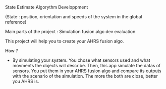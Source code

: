 State Estimate Algorythm Developpment

(State : position, orientation and speeds of the system in the global reference)

Main parts of the project : 
Simulation
fusion algo dev
evaluation

This project will help you to create your AHRS fusion algo.

How ? 
- By simulating your system.
    You chose what sensors used and what movments the objects will describe. 
    Then, this app simulate the datas of sensors.
    You put them in your AHRS fusion algo and compare its outputs with the scenario of the simulation.
    The more the both are close, better you AHRS is.
